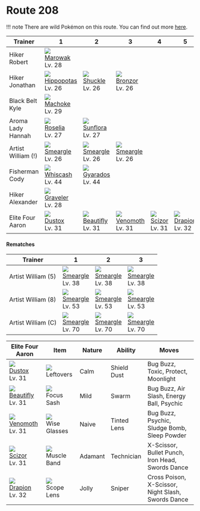 # Route 208

!!! note
    There are wild Pokémon on this route. You can find out more [here](/wild_pokemon/route_208/).


Trainer            | 1                                    | 2                                    | 3                                    | 4                                    | 5                                    
---                | ---                                  | ---                                  | ---                                  | ---                                  | ---                                  
Hiker Robert       | ![][105]<br> [Marowak]<br> Lv. 28    
Hiker Jonathan     | ![][449]<br> [Hippopotas]<br> Lv. 26 | ![][213]<br> [Shuckle]<br> Lv. 26    | ![][436]<br> [Bronzor]<br> Lv. 26    
Black Belt Kyle    | ![][067]<br> [Machoke]<br> Lv. 29    
Aroma Lady Hannah  | ![][315]<br> [Roselia]<br> Lv. 27    | ![][192]<br> [Sunflora]<br> Lv. 27   
Artist William (!) | ![][235]<br> [Smeargle]<br> Lv. 26   | ![][235]<br> [Smeargle]<br> Lv. 26   | ![][235]<br> [Smeargle]<br> Lv. 26   
Fisherman Cody     | ![][340]<br> [Whiscash]<br> Lv. 44   | ![][130]<br> [Gyarados]<br> Lv. 44   
Hiker Alexander    | ![][075]<br> [Graveler]<br> Lv. 28   
Elite Four Aaron   | ![][269]<br> [Dustox]<br> Lv. 31     | ![][267]<br> [Beautifly]<br> Lv. 31  | ![][049]<br> [Venomoth]<br> Lv. 31   | ![][212]<br> [Scizor]<br> Lv. 31     | ![][452]<br> [Drapion]<br> Lv. 32    

#### Rematches

Trainer            | 1                                  | 2                                  | 3                                  
---                | ---                                | ---                                | ---                                
Artist William (5) | ![][235]<br> [Smeargle]<br> Lv. 38 | ![][235]<br> [Smeargle]<br> Lv. 38 | ![][235]<br> [Smeargle]<br> Lv. 38 
Artist William (8) | ![][235]<br> [Smeargle]<br> Lv. 53 | ![][235]<br> [Smeargle]<br> Lv. 53 | ![][235]<br> [Smeargle]<br> Lv. 53 
Artist William (C) | ![][235]<br> [Smeargle]<br> Lv. 70 | ![][235]<br> [Smeargle]<br> Lv. 70 | ![][235]<br> [Smeargle]<br> Lv. 70 

Elite Four Aaron                    | Item                               | Nature  | Ability     | Moves                                             
---                                 | ---                                | ---     | ---         | ---                                               
![][269]<br> [Dustox]<br> Lv. 31    | ![][leftovers]<br> Leftovers       | Calm    | Shield Dust | Bug Buzz, Toxic, Protect, Moonlight               
![][267]<br> [Beautifly]<br> Lv. 31 | ![][focus-sash]<br> Focus Sash     | Mild    | Swarm       | Bug Buzz, Air Slash, Energy Ball, Psychic         
![][049]<br> [Venomoth]<br> Lv. 31  | ![][wise-glasses]<br> Wise Glasses | Naive   | Tinted Lens | Bug Buzz, Psychic, Sludge Bomb, Sleep Powder      
![][212]<br> [Scizor]<br> Lv. 31    | ![][muscle-band]<br> Muscle Band   | Adamant | Technician  | X-Scissor, Bullet Punch, Iron Head, Swords Dance  
![][452]<br> [Drapion]<br> Lv. 32   | ![][scope-lens]<br> Scope Lens     | Jolly   | Sniper      | Cross Poison, X-Scissor, Night Slash, Swords Dance


[Venomoth]: /pokemon_changes/049/
[Machoke]: /pokemon_changes/067/
[Graveler]: /pokemon_changes/075/
[Marowak]: /pokemon_changes/105/
[Gyarados]: /pokemon_changes/130/
[Sunflora]: /pokemon_changes/192/
[Scizor]: /pokemon_changes/212/
[Shuckle]: /pokemon_changes/213/
[Smeargle]: /pokemon_changes/235/
[Beautifly]: /pokemon_changes/267/
[Dustox]: /pokemon_changes/269/
[Roselia]: /pokemon_changes/315/
[Whiscash]: /pokemon_changes/340/
[Bronzor]: /pokemon_changes/436/
[Hippopotas]: /pokemon_changes/449/
[Drapion]: /pokemon_changes/452/
[focus-sash]: /img/items/focus-sash.png
[leftovers]: /img/items/leftovers.png
[muscle-band]: /img/items/muscle-band.png
[scope-lens]: /img/items/scope-lens.png
[wise-glasses]: /img/items/wise-glasses.png
[049]: /img/pokemon/049.png
[067]: /img/pokemon/067.png
[075]: /img/pokemon/075.png
[105]: /img/pokemon/105.png
[130]: /img/pokemon/130.png
[192]: /img/pokemon/192.png
[212]: /img/pokemon/212.png
[213]: /img/pokemon/213.png
[235]: /img/pokemon/235.png
[267]: /img/pokemon/267.png
[269]: /img/pokemon/269.png
[315]: /img/pokemon/315.png
[340]: /img/pokemon/340.png
[436]: /img/pokemon/436.png
[449]: /img/pokemon/449.png
[452]: /img/pokemon/452.png
